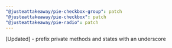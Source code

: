 ```yaml
---
"@justeattakeaway/pie-checkbox-group": patch
"@justeattakeaway/pie-checkbox": patch
"@justeattakeaway/pie-radio": patch
---
```


[Updated] - prefix private methods and states with an underscore
